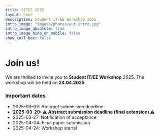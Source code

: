 ```yaml
---
title: SITEE 2025
layout: home
description: Student IT/EE Workshop 2025
intro_image: "images/photos/wut-intro.jpg"
intro_image_absolute: true
intro_image_hide_on_mobile: false
show_call_box: false
---
```


# Join us!

We are thrilled to invite you to **Student IT/EE Workshop** 2025. 
The workshop will be held on **24.04.2025**.

### Important dates

* ~~2025-03-02: Abstract submission deadline~~
* **2025-03-20: ⚠️ Abstract submission deadline (final extension) ⚠️** 
* 2025-03-27: Notification of acceptance
* 2025-04-04: Final paper submission
* 2025-04-24: Workshop starts!
